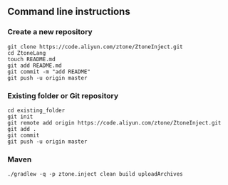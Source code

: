## Command line instructions

### Create a new repository

```
git clone https://code.aliyun.com/ztone/ZtoneInject.git
cd ZtoneLang
touch README.md
git add README.md
git commit -m "add README"
git push -u origin master
```

### Existing folder or Git repository

```
cd existing_folder
git init
git remote add origin https://code.aliyun.com/ztone/ZtoneInject.git
git add .
git commit
git push -u origin master
```

### Maven

```
./gradlew -q -p ztone.inject clean build uploadArchives
```
